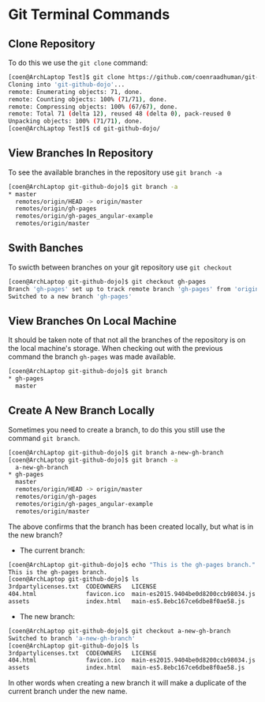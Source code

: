 # Git Terminal Commands 

## Clone Repository

To do this we use the `git clone` command:

```bash
[coen@ArchLaptop Test]$ git clone https://github.com/coenraadhuman/git-github-dojo.git
Cloning into 'git-github-dojo'...
remote: Enumerating objects: 71, done.
remote: Counting objects: 100% (71/71), done.
remote: Compressing objects: 100% (67/67), done.
remote: Total 71 (delta 12), reused 48 (delta 0), pack-reused 0
Unpacking objects: 100% (71/71), done.
[coen@ArchLaptop Test]$ cd git-github-dojo/

```

## View Branches In Repository

To see the available branches in the repository use `git branch -a`

```bash 
[coen@ArchLaptop git-github-dojo]$ git branch -a  
* master
  remotes/origin/HEAD -> origin/master
  remotes/origin/gh-pages
  remotes/origin/gh-pages_angular-example
  remotes/origin/master
```

## Swith Banches

To swicth between branches on your git repository use `git checkout`

```bash
[coen@ArchLaptop git-github-dojo]$ git checkout gh-pages
Branch 'gh-pages' set up to track remote branch 'gh-pages' from 'origin'.
Switched to a new branch 'gh-pages'
```

## View Branches On Local Machine

It should be taken note of that not all the branches of the repository is on the local machine's storage.
When checking out with the previous command the branch `gh-pages` was made available.

```bash
[coen@ArchLaptop git-github-dojo]$ git branch
* gh-pages
  master
```

## Create A New Branch Locally

Sometimes you need to create a branch, to do this you still use the command `git branch`.

```bash
[coen@ArchLaptop git-github-dojo]$ git branch a-new-gh-branch
[coen@ArchLaptop git-github-dojo]$ git branch -a
  a-new-gh-branch
* gh-pages
  master
  remotes/origin/HEAD -> origin/master
  remotes/origin/gh-pages
  remotes/origin/gh-pages_angular-example
  remotes/origin/master
```
The above confirms that the branch has been created locally, but what is in the new branch?

* The current branch:
```bash
[coen@ArchLaptop git-github-dojo]$ echo "This is the gh-pages branch."
This is the gh-pages branch.
[coen@ArchLaptop git-github-dojo]$ ls
3rdpartylicenses.txt  CODEOWNERS   LICENSE                              polyfills-es2015.5cb1e996b2a376ba4548.js  runtime-es5.ee0aae13fb762b150814.js
404.html              favicon.ico  main-es2015.9404be0d8200ccb98034.js  polyfills-es5.14d3ef0587e16f38de72.js     styles.09e2c710755c8867a460.css
assets                index.html   main-es5.8ebc167ce6dbe8f0ae58.js     runtime-es2015.5bc68c0dd8cf137fbe82.js
```
* The new branch:
```bash
[coen@ArchLaptop git-github-dojo]$ git checkout a-new-gh-branch
Switched to branch 'a-new-gh-branch'
[coen@ArchLaptop git-github-dojo]$ ls
3rdpartylicenses.txt  CODEOWNERS   LICENSE                              polyfills-es2015.5cb1e996b2a376ba4548.js  runtime-es5.ee0aae13fb762b150814.js
404.html              favicon.ico  main-es2015.9404be0d8200ccb98034.js  polyfills-es5.14d3ef0587e16f38de72.js     styles.09e2c710755c8867a460.css
assets                index.html   main-es5.8ebc167ce6dbe8f0ae58.js     runtime-es2015.5bc68c0dd8cf137fbe82.js
```

In other words when creating a new branch it will make a duplicate of the current branch under the new name.

##

